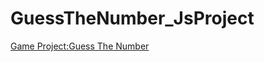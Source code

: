 # GuessTheNumber_JsProject
[Game Project:Guess The Number](https://mesbah-m-13.github.io/GuessTheNumber_JsProject/)
